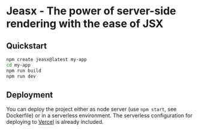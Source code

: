 # Jeasx - The power of server-side rendering with the ease of JSX

## Quickstart

```bash
npm create jeasx@latest my-app
cd my-app
npm run build
npm run dev
```

## Deployment

You can deploy the project either as node server (use `npm start`, see Dockerfile) or in a serverless environment. The serverless configuration for deploying to [Vercel](https://vercel.com/) is already included.
